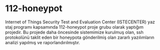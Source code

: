 # 112-honeypot
Internet of Things Security Test and Evaluation Center (ISTECENTER) yaz staj programı kapsamında 112-honeypot proje grubu olarak yaptığım projedir.
Bu projede daha öncesinde sistemimize kurulmuş olan, ssh protokolünü taklit eden bir honeypota gönderilmiş olan zararlı yazılımların analizi yapılmış ve raporlandırılmıştır.
